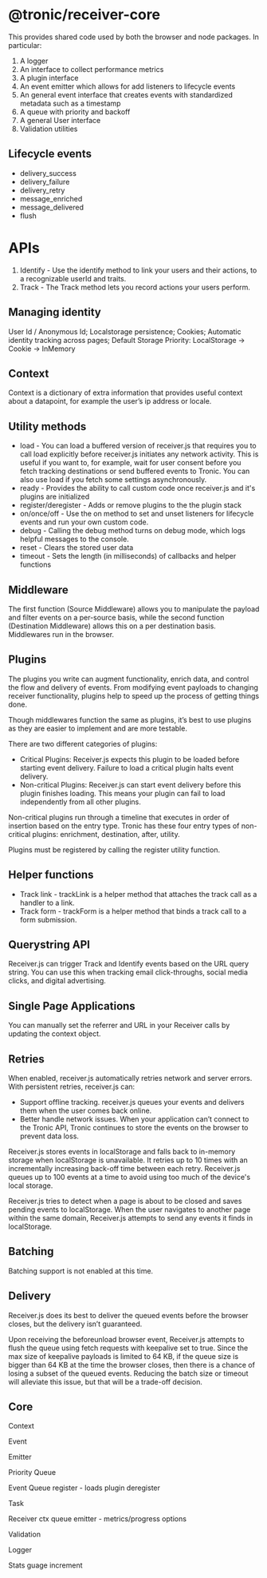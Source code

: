 # @tronic/receiver-core

This provides shared code used by both the browser and node packages. In particular:

1. A logger
2. An interface to collect performance metrics
3. A plugin interface
4. An event emitter which allows for add listeners to lifecycle events
5. An general event interface that creates events with standardized metadata such as a timestamp
3. A queue with priority and backoff
3. A general User interface
4. Validation utilities

## Lifecycle events

- delivery_success
- delivery_failure
- delivery_retry
- message_enriched
- message_delivered
- flush

# APIs

1. Identify - Use the identify method to link your users and their actions, to a recognizable userId and traits.
2. Track - The Track method lets you record actions your users perform.

## Managing identity
User Id / Anonymous Id; Localstorage persistence; Cookies; Automatic identity tracking across pages; Default Storage Priority: LocalStorage -> Cookie -> InMemory

## Context
Context is a dictionary of extra information that provides useful context about a datapoint, for example the user’s ip address or locale.

## Utility methods
- load - You can load a buffered version of receiver.js that requires you to call load explicitly before receiver.js initiates any network activity. This is useful if you want to, for example, wait for user consent before you fetch tracking destinations or send buffered events to Tronic. You can also use load if you fetch some settings asynchronously.
- ready - Provides the ability to call custom code once receiver.js and it's plugins are initialized
- register/deregister - Adds or remove plugins to the the plugin stack
- on/once/off - Use the on method to set and unset listeners for lifecycle events and run your own custom code.
- debug - Calling the debug method turns on debug mode, which logs helpful messages to the console.
- reset - Clears the stored user data
- timeout - Sets the length (in milliseconds) of callbacks and helper functions

## Middleware
The first function (Source Middleware) allows you to manipulate the payload and filter events on a per-source basis, while the second function (Destination Middleware) allows this on a per destination basis. Middlewares run in the browser.

## Plugins
The plugins you write can augment functionality, enrich data, and control the flow and delivery of events. From modifying event payloads to changing receiver functionality, plugins help to speed up the process of getting things done.

Though middlewares function the same as plugins, it’s best to use plugins as they are easier to implement and are more testable.

There are two different categories of plugins:
- Critical Plugins: Receiver.js expects this plugin to be loaded before starting event delivery. Failure to load a critical plugin halts event delivery.
- Non-critical Plugins: Receiver.js can start event delivery before this plugin finishes loading. This means your plugin can fail to load independently from all other plugins.

Non-critical plugins run through a timeline that executes in order of insertion based on the entry type. Tronic has these four entry types of non-critical plugins: enrichment, destination, after, utility.

Plugins must be registered by calling the register utility function.

## Helper functions
- Track link - trackLink is a helper method that attaches the track call as a handler to a link.
- Track form - trackForm is a helper method that binds a track call to a form submission.

## Querystring API
Receiver.js can trigger Track and Identify events based on the URL query string. You can use this when tracking email click-throughs, social media clicks, and digital advertising.

## Single Page Applications
You can manually set the referrer and URL in your Receiver calls by updating the context object.

## Retries
When enabled, receiver.js automatically retries network and server errors. With persistent retries, receiver.js can:
- Support offline tracking. receiver.js queues your events and delivers them when the user comes back online.
- Better handle network issues. When your application can’t connect to the Tronic API, Tronic continues to store the events on the browser to prevent data loss.

Receiver.js stores events in localStorage and falls back to in-memory storage when localStorage is unavailable. It retries up to 10 times with an incrementally increasing back-off time between each retry. Receiver.js queues up to 100 events at a time to avoid using too much of the device's local storage.

Receiver.js tries to detect when a page is about to be closed and saves pending events to localStorage. When the user navigates to another page within the same domain, Receiver.js attempts to send any events it finds in localStorage.

## Batching
Batching support is not enabled at this time.

## Delivery
Receiver.js does its best to deliver the queued events before the browser closes, but the delivery isn’t guaranteed.

Upon receiving the beforeunload browser event, Receiver.js attempts to flush the queue using fetch requests with keepalive set to true. Since the max size of keepalive payloads is limited to 64 KB, if the queue size is bigger than 64 KB at the time the browser closes, then there is a chance of losing a subset of the queued events. Reducing the batch size or timeout will alleviate this issue, but that will be a trade-off decision.

## Core
Context

Event

Emitter

Priority Queue

Event Queue
register - loads plugin
deregister

Task

Receiver
ctx
queue
emitter - metrics/progress
options

Validation

Logger

Stats
guage
increment
